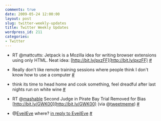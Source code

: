 ```yaml
---
comments: true
date: 2009-05-24 12:00:00
layout: post
slug: twitter-weekly-updates
title: Twitter Weekly Updates
wordpress_id: 211
categories:
- Twitter
---
```



	
  * RT @mattcutts: Jetpack is a Mozilla idea for writing browser extensions using only HTML. Neat idea: [http://bit.ly/pxzFF](http://bit.ly/pxzFF) [#](http://twitter.com/porkiey/statuses/1868405817)

	
  * Really don't like remote training sessions where people think I don't know how to use a computer [#](http://twitter.com/porkiey/statuses/1869140819)

	
  * think its time to head home and cook something, feel dreadful after last nights run on white wine [#](http://twitter.com/porkiey/statuses/1869569286)

	
  * RT @[mashable](http://twitter.com/mashable) Second Judge in Pirate Bay Trial Removed for Bias [http://bit.ly/GWK00](http://bit.ly/GWK00) (via @[tweetmeme](http://twitter.com/tweetmeme)) [#](http://twitter.com/porkiey/statuses/1880063215)

	
  * @[EveilEve](http://twitter.com/EveilEve) where? [in reply to EveilEve](http://twitter.com/EveilEve/statuses/1892440585) [#](http://twitter.com/porkiey/statuses/1892446936)



